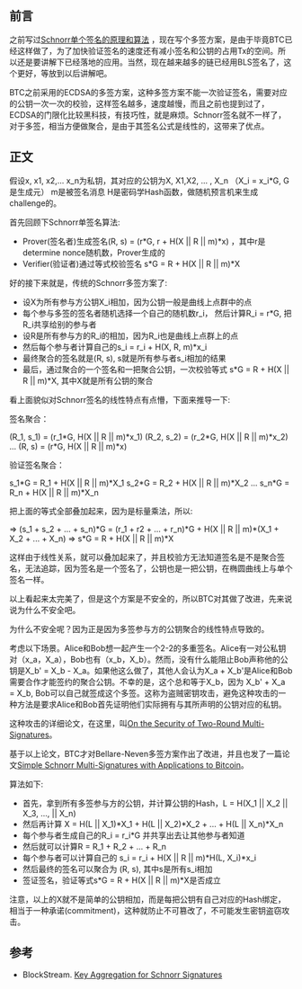 ## 前言

之前写过[Schnorr单个签名的原理和算法](https://github.com/AlexiaChen/AlexiaChen.github.io/issues/123) ，现在写个多签方案，是由于毕竟BTC已经这样做了，为了加快验证签名的速度还有减小签名和公钥的占用Tx的空间。所以还是要讲解下已经落地的应用。当然，现在越来越多的链已经用BLS签名了，这个更好，等放到以后讲解吧。

BTC之前采用的ECDSA的多签方案，这种多签方案不能一次验证签名，需要对应的公钥一次一次的校验，这样签名越多，速度越慢，而且之前也提到过了，ECDSA的门限化比较黑科技，有技巧性，就是麻烦。Schnorr签名就不一样了，对于多签，相当方便做聚合，是由于其签名公式是线性的，这带来了优点。

## 正文

假设x, x1, x2,... x_n为私钥，其对应的公钥为X, X1,X2, ... , X_n （X_i = x_i*G,   G是生成元）
m是被签名消息
H是密码学Hash函数，做随机预言机来生成challenge的。

首先回顾下Schnorr单签名算法:

- Prover(签名者)生成签名(R, s) = (r\*G, r + H(X || R || m)\*x) ，其中r是determine nonce随机数，Prover生成的
- Verifier(验证者)通过等式校验签名  s*G = R + H(X || R || m)*X

好的接下来就是，传统的Schnorr多签方案了:

- 设X为所有参与方公钥X_i相加，因为公钥一般是曲线上点群中的点
- 每个参与多签的签名者随机选择一个自己的随机数r_i， 然后计算R_i = r*G, 把R_i共享给别的参与者
- 设R是所有参与方的R_i的相加，因为R_i也是曲线上点群上的点
- 然后每个参与者计算自己的s_i = r_i + H(X, R, m)*x_i
- 最终聚合的签名就是(R, s), s就是所有参与者s_i相加的结果
- 最后，通过聚合的一个签名和一把聚合公钥，一次校验等式 s*G = R + H(X || R || m)*X,   其中X就是所有公钥的聚合

看上面貌似对Schnorr签名的线性特点有点懵，下面来推导一下:

签名聚合：

(R_1, s_1) = (r_1\*G, H(X || R || m)\*x_1)
(R_2, s_2) = (r_2\*G, H(X || R || m)\*x_2)
...
(R, s) = (r\*G, H(X || R || m)\*x)

验证签名聚合：

s_1\*G = R_1 + H(X || R || m)\*X_1
s_2\*G = R_2 + H(X || R || m)\*X_2
...
s_n\*G = R_n + H(X || R || m)\*X_n

把上面的等式全部叠加起来，因为是标量乘法，所以:

=> (s_1 + s_2 + ... + s_n)\*G = (r_1 + r2 + ... + r_n)\*G + H(X || R || m)\*(X_1 + X_2 + ... + X_n)
=> s\*G = R + H(X || R || m)\*X

这样由于线性关系，就可以叠加起来了，并且校验方无法知道签名是不是聚合签名，无法追踪，因为签名是一个签名了，公钥也是一把公钥，在椭圆曲线上与单个签名一样。

以上看起来太完美了，但是这个方案是不安全的，所以BTC对其做了改进，先来说说为什么不安全吧。

为什么不安全呢？因为正是因为多签参与方的公钥聚合的线性特点导致的。

考虑以下场景。Alice和Bob想一起产生一个2-2的多重签名。Alice有一对公私钥对（x_a，X_a），Bob也有（x_b，X_b）。然而，没有什么能阻止Bob声称他的公钥是X_b' = X_b -  X_a。如果他这么做了，其他人会认为X_a + X_b'是Alice和Bob需要合作才能签约的聚合公钥。不幸的是，这个总和等于X_b，因为 X_b' + X_a = X_b, Bob可以自己就签成这个多签。这称为盗贼密钥攻击，避免这种攻击的一种方法是要求Alice和Bob首先证明他们实际拥有与其所声明的公钥对应的私钥。

这种攻击的详细论文，在这里，叫[On the Security of Two-Round Multi-Signatures](https://eprint.iacr.org/2018/417.pdf)。

基于以上论文，BTC才对Bellare-Neven多签方案作出了改进，并且也发了一篇论文[Simple Schnorr Multi-Signatures with Applications to Bitcoin](https://eprint.iacr.org/2018/068.pdf)。

算法如下:

- 首先，拿到所有多签参与方的公钥，并计算公钥的Hash，L = H(X_1 || X_2 || X_3, ..., || X_n)
- 然后再计算 X = H(L || X_1)\*X_1 + H(L || X_2)\*X_2 + ... +  H(L || X_n)\*X_n
- 每个参与者生成自己的R_i = r_i\*G 并共享出去让其他参与者知道
- 然后就可以计算R = R_1 + R_2 + ... + R_n
- 每个参与者可以计算自己的 s_i = r_i + H(X || R || m)\*H(L, X_i)\*x_i
- 然后最终的签名可以聚合为 (R, s), 其中s是所有s_i相加
- 签证签名，验证等式s\*G = R + H(X || R || m)\*X是否成立

注意，以上的X就不是简单的公钥相加，而是每把公钥有自己对应的Hash绑定，相当于一种承诺(commitment)，这种就防止不可篡改了，不可能发生密钥盗窃攻击。

## 参考

- BlockStream. [Key Aggregation for Schnorr Signatures](https://blockstream.com/2018/01/23/en-musig-key-aggregation-schnorr-signatures/)
